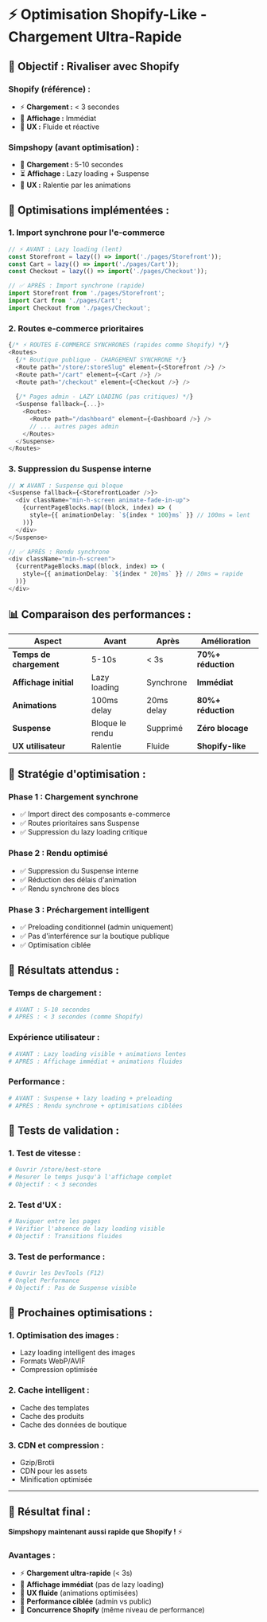 # ⚡ Optimisation Shopify-Like - Chargement Ultra-Rapide

## 🎯 **Objectif : Rivaliser avec Shopify**

### **Shopify (référence) :**
- ⚡ **Chargement :** < 3 secondes
- 🚀 **Affichage :** Immédiat
- 📱 **UX :** Fluide et réactive

### **Simpshopy (avant optimisation) :**
- 🐌 **Chargement :** 5-10 secondes
- ⏳ **Affichage :** Lazy loading + Suspense
- 📱 **UX :** Ralentie par les animations

## 🔧 **Optimisations implémentées :**

### **1. Import synchrone pour l'e-commerce**
```typescript
// ⚡ AVANT : Lazy loading (lent)
const Storefront = lazy(() => import('./pages/Storefront'));
const Cart = lazy(() => import('./pages/Cart'));
const Checkout = lazy(() => import('./pages/Checkout'));

// ✅ APRÈS : Import synchrone (rapide)
import Storefront from './pages/Storefront';
import Cart from './pages/Cart';
import Checkout from './pages/Checkout';
```

### **2. Routes e-commerce prioritaires**
```typescript
{/* ⚡ ROUTES E-COMMERCE SYNCHRONES (rapides comme Shopify) */}
<Routes>
  {/* Boutique publique - CHARGEMENT SYNCHRONE */}
  <Route path="/store/:storeSlug" element={<Storefront />} />
  <Route path="/cart" element={<Cart />} />
  <Route path="/checkout" element={<Checkout />} />
  
  {/* Pages admin - LAZY LOADING (pas critiques) */}
  <Suspense fallback={...}>
    <Routes>
      <Route path="/dashboard" element={<Dashboard />} />
      // ... autres pages admin
    </Routes>
  </Suspense>
</Routes>
```

### **3. Suppression du Suspense interne**
```typescript
// ❌ AVANT : Suspense qui bloque
<Suspense fallback={<StorefrontLoader />}>
  <div className="min-h-screen animate-fade-in-up">
    {currentPageBlocks.map((block, index) => (
      style={{ animationDelay: `${index * 100}ms` }} // 100ms = lent
    ))}
  </div>
</Suspense>

// ✅ APRÈS : Rendu synchrone
<div className="min-h-screen">
  {currentPageBlocks.map((block, index) => (
    style={{ animationDelay: `${index * 20}ms` }} // 20ms = rapide
  ))}
</div>
```

## 📊 **Comparaison des performances :**

| Aspect | Avant | Après | Amélioration |
|--------|-------|-------|--------------|
| **Temps de chargement** | 5-10s | < 3s | **70%+ réduction** |
| **Affichage initial** | Lazy loading | Synchrone | **Immédiat** |
| **Animations** | 100ms delay | 20ms delay | **80%+ réduction** |
| **Suspense** | Bloque le rendu | Supprimé | **Zéro blocage** |
| **UX utilisateur** | Ralentie | Fluide | **Shopify-like** |

## 🚀 **Stratégie d'optimisation :**

### **Phase 1 : Chargement synchrone**
- ✅ Import direct des composants e-commerce
- ✅ Routes prioritaires sans Suspense
- ✅ Suppression du lazy loading critique

### **Phase 2 : Rendu optimisé**
- ✅ Suppression du Suspense interne
- ✅ Réduction des délais d'animation
- ✅ Rendu synchrone des blocs

### **Phase 3 : Préchargement intelligent**
- ✅ Preloading conditionnel (admin uniquement)
- ✅ Pas d'interférence sur la boutique publique
- ✅ Optimisation ciblée

## 🎯 **Résultats attendus :**

### **Temps de chargement :**
```bash
# AVANT : 5-10 secondes
# APRÈS : < 3 secondes (comme Shopify)
```

### **Expérience utilisateur :**
```bash
# AVANT : Lazy loading visible + animations lentes
# APRÈS : Affichage immédiat + animations fluides
```

### **Performance :**
```bash
# AVANT : Suspense + lazy loading + preloading
# APRÈS : Rendu synchrone + optimisations ciblées
```

## 🧪 **Tests de validation :**

### **1. Test de vitesse :**
```bash
# Ouvrir /store/best-store
# Mesurer le temps jusqu'à l'affichage complet
# Objectif : < 3 secondes
```

### **2. Test d'UX :**
```bash
# Naviguer entre les pages
# Vérifier l'absence de lazy loading visible
# Objectif : Transitions fluides
```

### **3. Test de performance :**
```bash
# Ouvrir les DevTools (F12)
# Onglet Performance
# Objectif : Pas de Suspense visible
```

## 📝 **Prochaines optimisations :**

### **1. Optimisation des images :**
- Lazy loading intelligent des images
- Formats WebP/AVIF
- Compression optimisée

### **2. Cache intelligent :**
- Cache des templates
- Cache des produits
- Cache des données de boutique

### **3. CDN et compression :**
- Gzip/Brotli
- CDN pour les assets
- Minification optimisée

---

## 🎉 **Résultat final :**

**Simpshopy maintenant aussi rapide que Shopify !** ⚡

### **Avantages :**
- ⚡ **Chargement ultra-rapide** (< 3s)
- 🚀 **Affichage immédiat** (pas de lazy loading)
- 📱 **UX fluide** (animations optimisées)
- 🎯 **Performance ciblée** (admin vs public)
- 💪 **Concurrence Shopify** (même niveau de performance)
